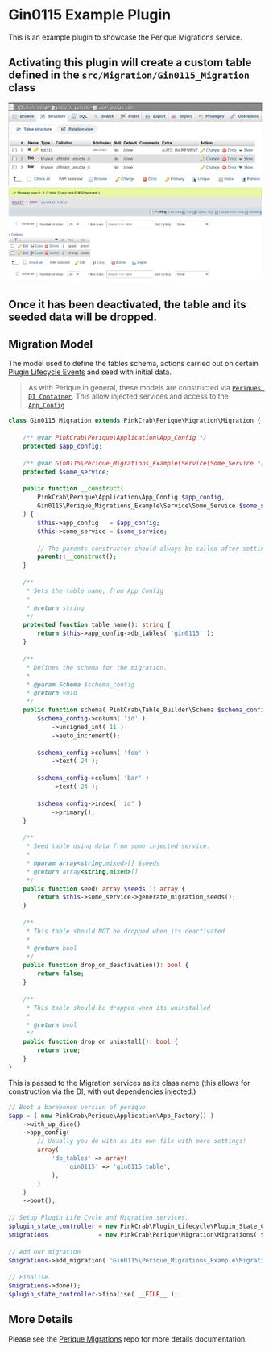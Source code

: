 # Gin0115 Example Plugin

This is an example plugin to showcase the Perique Migrations service.

## Activating this plugin will create a custom table defined in the `src/Migration/Gin0115_Migration` class

![Table Structure](docs/created_table.png)
![Seeded Table Rows](docs/seeded_value.png)

## Once it has been deactivated, the table and its seeded data will be dropped.

## Migration Model

The model used to define the tables schema, actions carried out on certain [Plugin Lifecycle Events](https://github.com/Pink-Crab/Perique_Plugin_Life_Cycle) and seed with initial data.

> As with Perique in general, these models are constructed via [`Periques DI Container`](https://perique.info/core/DI/). This allow injected services and access to the [`App_Config`](https://perique.info/core/App/app_config)

```php
class Gin0115_Migration extends PinkCrab\Perique\Migration\Migration {

    /** @var PinkCrab\Perique\Application\App_Config */
    protected $app_config;

    /** @var Gin0115\Perique_Migrations_Example\Service\Some_Service */
    protected $some_service;

    public function __construct( 
        PinkCrab\Perique\Application\App_Config $app_config, 
        Gin0115\Perique_Migrations_Example\Service\Some_Service $some_service 
    ) {
        $this->app_config   = $app_config;
        $this->some_service = $some_service;

        // The parents constructor should always be called after setting any dependencies.
        parent::__construct();
    }

    /**
     * Sets the table name, from App Config
     *
     * @return string
     */
    protected function table_name(): string {
        return $this->app_config->db_tables( 'gin0115' );
    }

    /**
     * Defines the schema for the migration.
     *
     * @param Schema $schema_config
     * @return void
     */
    public function schema( PinkCrab\Table_Builder\Schema $schema_config ): void {
        $schema_config->column( 'id' )
            ->unsigned_int( 11 )
            ->auto_increment();

        $schema_config->column( 'foo' )
            ->text( 24 );

        $schema_config->column( 'bar' )
            ->text( 24 );

        $schema_config->index( 'id' )
            ->primary();
    }

    /**
     * Seed table using data from some injected service.
     *
     * @param array<string,mixed>[] $seeds
     * @return array<string,mixed>[]
     */
    public function seed( array $seeds ): array {
        return $this->some_service->generate_migration_seeds();
    }

    /**
     * This table should NOT be dropped when its deactivated
     *
     * @return bool
     */
    public function drop_on_deactivation(): bool {
        return false;
    }

    /**
     * This table should be dropped when its uninstalled
     *
     * @return bool
     */
    public function drop_on_uninstall(): bool {
        return true;
    }
}
```

This is passed to the Migration services as its class name (this allows for construction via the DI, with out dependencies injected.)

```php
// Boot a barebones version of perique
$app = ( new PinkCrab\Perique\Application\App_Factory() )
	->with_wp_dice()
	->app_config(
		// Usually you do with as its own file with more settings!
		array(
			'db_tables' => array(
				'gin0115' => 'gin0115_table',
			),
		)
	)
	->boot();

// Setup Plugin Life Cycle and Migration services.
$plugin_state_controller = new PinkCrab\Plugin_Lifecycle\Plugin_State_Controller( $app );
$migrations              = new PinkCrab\Perique\Migration\Migrations( $plugin_state_controller, 'perique_migrations_example_a' );

// Add our migration
$migrations->add_migration( 'Gin0115\Perique_Migrations_Example\Migration\Gin0115_Migration' );

// Finalise.
$migrations->done();
$plugin_state_controller->finalise( __FILE__ );
```

## More Details
Please see the [Perique Migrations]() repo for more details documentation.